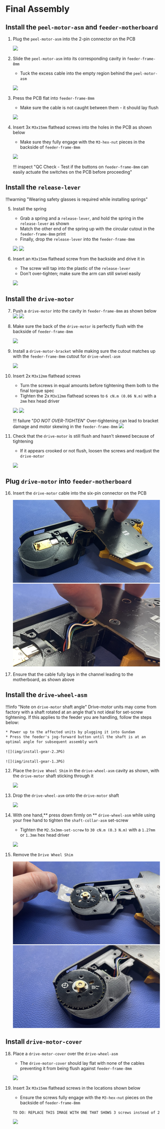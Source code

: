 # Final Assembly

## Install the `peel-motor-asm` and `feeder-motherboard`

1. Plug the `peel-motor-asm` into the 2-pin connector on the PCB
   
   	![](img/PXL_20230125_205520692.jpg)

2. Slide the `peel-motor-asm` into its corresponding cavity in `feeder-frame-8mm`
	* Tuck the excess cable into the empty region behind the `peel-motor-asm` 
   
   	![](img/PXL_20230125_205545511.jpg)

3. Press the PCB flat into `feeder-frame-8mm`
	* Make sure the cable is not caught between them - it should lay flush
   
   	![](img/PXL_20230125_205601695.jpg)

4. Insert 3x `M3x15mm` flathead screws into the holes in the PCB as shown below
	* Make sure they fully engage with the `M3-hex-nut` pieces in the backside of `feeder-frame-8mm`
   
	![](img/PXL_20230125_205633127.jpg)
 
	!!! inspect "QC Check - Test if the buttons on `feeder-frame-8mm` can easily actuate the switches on the PCB before proceeding"

## Install the `release-lever`

!!!warning "Wearing safety glasses is required while installing springs"

5. Install the spring
	* Grab a spring and a `release-lever`, and hold the spring in the `release-lever` as shown 
	* Match the other end of the spring up with the circular cutout in the `feeder-frame-8mm` print
	* Finally, drop the `release-lever` into the `feeder-frame-8mm`
   
   	![](img/PXL_20230125_205852845.jpg)
   	![](img/PXL_20230125_205907965.jpg)

6. Insert an `M3x15mm` flathead screw from the backside and drive it in 
	* The screw will tap into the plastic of the `release-lever` 
	* Don't over-tighten; make sure the arm can still swivel easily
   
   	![](img/PXL_20230125_205923606.jpg)

## Install the `drive-motor`

7. Push a `drive-motor` into the cavity in `feeder-frame-8mm` as shown below
   ![](img/PXL_20230125_210030736.jpg)
   ![](img/PXL_20230125_210041399.jpg)

8. Make sure the back of the `drive-motor` is perfectly flush with the backside of `feeder-frame-8mm`
   
  	![](img/PXL_20230125_210049496.jpg)

9. Install a `drive-motor-bracket` while making sure the cutout matches up with the `feeder-frame-8mm` cutout for `drive-wheel-asm`
   
   	![](img/PXL_20230125_210103973.jpg)

10. Insert 2x `M3x12mm` flathead screws 
 	* Turn the screws in equal amounts before tightening them both to the final torque spec
 	* Tighten the 2x `M3x12mm` flathead screws to `6 cN.m (0.06 N.m)` with a `2mm` hex head driver

  	 ![](img/install-bracket-1.JPG)
 	 ![](img/install-bracket-3.JPG)

	!!! failure "*DO NOT OVER-TIGHTEN*" 
		Over-tightening can lead to bracket damage and motor skewing in the `feeder-frame-8mm`
			![](img/install-bracket-4.JPG)


11. Check that the `drive-motor` is still flush and hasn't skewed because of tightening
	* If it appears crooked or not flush, loosen the screws and readjust the `drive-motor`
   
   	![](img/PXL_20230125_210049496.jpg)
   	
   	
## Plug `drive-motor` into `feeder-motherboard`

16. Insert the `drive-motor` cable into the six-pin connector on the PCB
   
    ![](img/plug-in-drive-motor-1.jpeg)
    ![](img/plug-in-drive-motor-2.jpeg)

17. Ensure that the cable fully lays in the channel leading to the motherboard, as shown above

## Install the `drive-wheel-asm`

!!!info "Note on `drive-motor` shaft angle"
	Drive-motor units may come from factory with a shaft rotated at an angle that's not ideal for set-screw tightening. If this applies to the feeder you are handling, follow the steps below: 
	
	* Power up to the affected units by plugging it into Gundam
	* Press the feeder's jog-forward button until the shaft is at an optimal angle for subsequent assembly work 	

	![](img/install-gear-2.JPG)
	
	![](img/install-gear-1.JPG)

12. Place the `Drive Wheel Shim` in the `drive-wheel-asm` cavity as shown, with the `drive-motor` shaft sticking through it
   
   	![](img/install-gear-3.JPG)

13. Drop the `drive-wheel-asm` onto the `drive-motor` shaft
   
	![](img/install-gear-4.JPG)

14. With one hand,** press down firmly on ** `drive-wheel-asm` while using your free hand to tighten the `shaft-collar-asm` set-screw
	* Tighten the `M2.5x3mm-set-screw` to `30 cN.m (0.3 N.m)` with a `1.27mm` or `1.3mm` hex head driver
  
	 ![](img/install-gear-5.JPG)

15. Remove the `Drive Wheel Shim`
      
	 ![](img/install-gear-7.jpeg)
	 ![](img/install-gear-9.jpeg)

    	
## Install `drive-motor-cover`

18. Place a `drive-motor-cover` over the `drive-wheel-asm`
	* The `drive-motor-cover` should lay flat with none of the cables preventing it from being flush against `feeder-frame-8mm` 
   
    ![](img/PXL_20230125_210540301.MP.jpg)

19. Insert 3x `M3x15mm` flathead screws in the locations shown below
	* Ensure the screws fully engage with the `M3-hex-nut` pieces on the backside of `feeder-frame-8mm`
    
     `TO DO: REPLACE THIS IMAGE WITH ONE THAT SHOWS 3 screws instead of 2`
    
    ![](img/PXL_20230125_210559001.jpg)